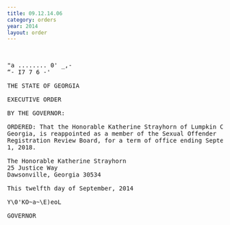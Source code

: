 ```yaml
---
title: 09.12.14.06
category: orders
year: 2014
layout: order
---
```


<pre>    

"a ........ 0' _,-
“- I7 7 6 -'

THE STATE OF GEORGIA

EXECUTIVE ORDER

BY THE GOVERNOR:

ORDERED: That the Honorable Katherine Strayhorn of Lumpkin County,
Georgia, is reappointed as a member of the Sexual Offender
Registration Review Board, for a term of office ending September
1, 2018.

The Honorable Katherine Strayhorn
25 Justice Way
Dawsonville, Georgia 30534

This twelfth day of September, 2014

Y\0'KO~a~\E)eoL

GOVERNOR

</pre>
